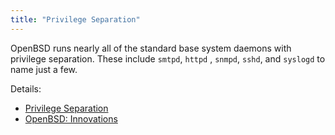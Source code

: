 ```yaml
---
title: "Privilege Separation"
---
```


OpenBSD runs nearly all of the standard base system daemons with privilege
separation. These include `smtpd`, `httpd` , `snmpd`, `sshd`, and `syslogd` to
name just a few.

Details:

* [Privilege Separation](https://en.wikipedia.org/wiki/Privilege_separation)
* [OpenBSD: Innovations](https://www.openbsd.org/innovations.html)
